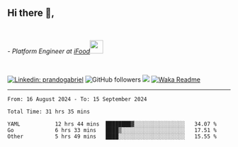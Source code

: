 <h2>Hi there  👋,</h2> </br>

<p><em>- Platform Engineer at <a href="https://www.ifood.com.br/">iFood</a><img src="https://media.giphy.com/media/WUlplcMpOCEmTGBtBW/giphy.gif" width="30"> 
</em></p></br>


[![Linkedin: prandogabriel](https://img.shields.io/badge/-prandogabriel-blue?style=flat-square&logo=Linkedin&logoColor=white&link=https://www.linkedin.com/in/prandogabriel/)](https://www.linkedin.com/in/prandogabriel)
![GitHub followers](https://img.shields.io/github/followers/prandogabriel?label=Follow&style=social)
![](https://visitor-badge.glitch.me/badge?page_id=prandogabriel.prandogabriel)
[![Waka Readme](https://github.com/prandogabriel/prandogabriel/actions/workflows/update-stats.yml.yml/badge.svg)](https://github.com/prandogabriel/prandogabriel/actions/workflows/update-stats.yml.yml)

---

<!--START_SECTION:waka-->

```golang
From: 16 August 2024 - To: 15 September 2024

Total Time: 31 hrs 35 mins

YAML           12 hrs 44 mins  ████████▓░░░░░░░░░░░░░░░░   34.07 %
Go             6 hrs 33 mins   ████▒░░░░░░░░░░░░░░░░░░░░   17.51 %
Other          5 hrs 49 mins   ████░░░░░░░░░░░░░░░░░░░░░   15.55 %
```

<!--END_SECTION:waka-->
